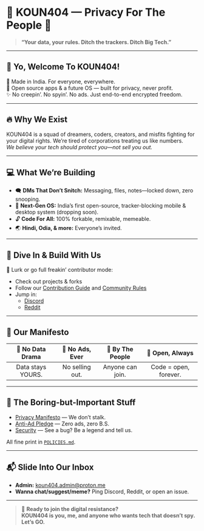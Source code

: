 # 🚀 KOUN404 — Privacy For The People 🚀

> **“Your data, your rules. Ditch the trackers. Ditch Big Tech.”**

---

## 👾 Yo, Welcome To KOUN404!

📍 Made in India. For everyone, everywhere.  
🌈 Open source apps & a future OS — built for privacy, never profit.  
✨ No creepin’. No spyin’. No ads. Just end-to-end encrypted freedom.

---

## 🔥 Why We Exist

KOUN404 is a squad of dreamers, coders, creators, and misfits fighting for your digital rights. We’re tired of corporations treating us like numbers.  
*We believe your tech should protect you—not sell you out.*

---

## 💻 What We’re Building

- 🗨️ **DMs That Don’t Snitch:** Messaging, files, notes—locked down, zero snooping.
- 📱 **Next-Gen OS:** India’s first open-source, tracker-blocking mobile & desktop system (dropping soon).
- 🔓 **Code For All:** 100% forkable, remixable, memeable.
- 🌏 **Hindi, Odia, & more:** Everyone’s invited.

---

## 🌊 Dive In & Build With Us

👀 Lurk or go full freakin’ contributor mode:  
- Check out projects & forks
- Follow our [Contribution Guide](CONTRIBUTING.md) and [Community Rules](CODE_OF_CONDUCT.md)
- Jump in:
  - [Discord](https://discord.gg/Dhcd3YTzB2)
  - [Reddit](https://www.reddit.com/r/KOUN404/)

---

## 💜 Our Manifesto

| 🔐 No Data Drama | 🚫 No Ads, Ever | 🤟 By The People | 🦄 Open, Always |
|:---:|:---:|:---:|:---:|
| Data stays YOURS. | No selling out. | Anyone can join. | Code = open, forever. |

---

## 📢 The Boring-but-Important Stuff

- [Privacy Manifesto](./POLICIES.md#privacy-policy) — We don’t stalk.
- [Anti-Ad Pledge](./POLICIES.md#no-tracking--no-ads-policy) — Zero ads, zero B.S.
- [Security](./POLICIES.md#security-policy) — See a bug? Be a legend and tell us.

All fine print in [`POLICIES.md`](./POLICIES.md).

---

## 📬 Slide Into Our Inbox

- **Admin:** koun404.admin@proton.me
- **Wanna chat/suggest/meme?** Ping Discord, Reddit, or open an issue.

---

> 🌟 **Ready to join the digital resistance?  
> KOUN404 is you, me, and anyone who wants tech that doesn’t spy.  
> Let’s GO.**


